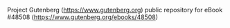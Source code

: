 Project Gutenberg (https://www.gutenberg.org) public repository for eBook #48508 (https://www.gutenberg.org/ebooks/48508)
